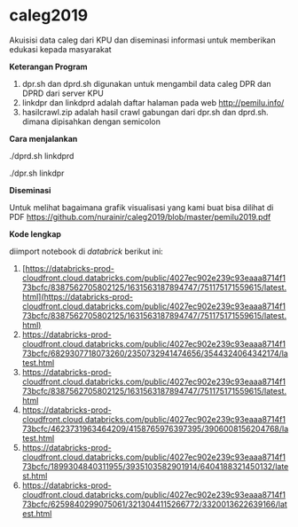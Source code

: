 
# caleg2019
Akuisisi data caleg dari KPU dan diseminasi informasi untuk memberikan edukasi kepada masyarakat

**Keterangan Program**

 1. dpr.sh dan dprd.sh digunakan untuk mengambil data caleg DPR dan DPRD
   dari server KPU   
 2. linkdpr dan linkdprd adalah daftar halaman pada web    http://pemilu.info/
 3. hasilcrawl.zip adalah hasil crawl gabungan dari dpr.sh dan dprd.sh. dimana dipisahkan dengan semicolon 

**Cara menjalankan**

./dprd.sh linkdprd

./dpr.sh linkdpr

**Diseminasi**

Untuk melihat bagaimana grafik visualisasi yang kami buat bisa dilihat di PDF https://github.com/nurainir/caleg2019/blob/master/pemilu2019.pdf

**Kode lengkap**

diimport notebook di *databrick* berikut ini:

1.  [https://databricks-prod-cloudfront.cloud.databricks.com/public/4027ec902e239c93eaaa8714f173bcfc/8387562705802125/1631563187894747/751175171559615/latest.html](https://databricks-prod-cloudfront.cloud.databricks.com/public/4027ec902e239c93eaaa8714f173bcfc/8387562705802125/1631563187894747/751175171559615/latest.html)
2. https://databricks-prod-cloudfront.cloud.databricks.com/public/4027ec902e239c93eaaa8714f173bcfc/6829307718073260/2350732941474656/3544324064342174/latest.html
3. https://databricks-prod-cloudfront.cloud.databricks.com/public/4027ec902e239c93eaaa8714f173bcfc/8387562705802125/1631563187894747/751175171559615/latest.html 
4. https://databricks-prod-cloudfront.cloud.databricks.com/public/4027ec902e239c93eaaa8714f173bcfc/4623731963464209/4158765976397395/3906008156204768/latest.html
5. https://databricks-prod-cloudfront.cloud.databricks.com/public/4027ec902e239c93eaaa8714f173bcfc/1899304840311955/3935103582901914/6404188321450132/latest.html
6. https://databricks-prod-cloudfront.cloud.databricks.com/public/4027ec902e239c93eaaa8714f173bcfc/6259840299075061/3213044115266772/3320013622639166/latest.html




